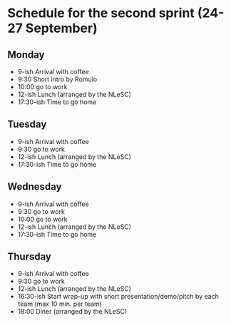 # Schedule for the second sprint (24-27 September)

## Monday

- 9-ish Arrival with coffee
- 9:30 Short intro by Romulo 
- 10:00 go to work
- 12-ish Lunch (arranged by the NLeSC)
- 17:30-ish Time to go home

## Tuesday

- 9-ish Arrival with coffee
- 9:30 go to work
- 12-ish Lunch (arranged by the NLeSC)
- 17:30-ish Time to go home

## Wednesday

- 9-ish Arrival with coffee
- 9:30 go to work 
- 10:00 go to work
- 12-ish Lunch (arranged by the NLeSC)
- 17:30-ish Time to go home

## Thursday

- 9-ish Arrival with coffee
- 9:30 go to work
- 12-ish Lunch (arranged by the NLeSC)
- 16:30-ish Start wrap-up with short presentation/demo/pitch by each team (max 10 min. per team) 
- 18:00 Diner (arranged by the NLeSC)

